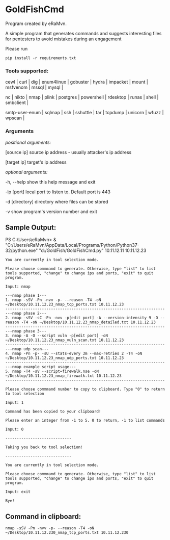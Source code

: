 # GoldFishCmd

Program created by eRaMvn. 

A simple program that generates commands and suggests interesting files for pentesters to avoid mistakes during an engagement

Please run
```
pip install -r requirements.txt
```

### Tools supported:

cewl | curl | dig | enum4linux | gobuster | hydra | impacket | mount | msfvenom | mssql | mysql |

nc | nikto | nmap | plink | postgres | powershell | rdesktop | runas | shell | smbclient |

smtp-user-enum | sqlmap | ssh | sshuttle | tar | tcpdump | unicorn | wfuzz | wpscan |

### Arguments

_positional arguments:_

   [source ip]    source ip address - usually attacker's ip address
   
   [target ip]    target's ip address

_optional arguments:_

  -h, --help      show this help message and exit
  
  -lp [port]      local port to listen to. Default port is 443
  
  -d [directory]  directory where files can be stored
  
  -v              show program's version number and exit
  
## Sample Output:

PS C:\Users\eRaMvn> & "C:/Users/eRaMvn/AppData/Local/Programs/Python/Python37-32/python.exe" "d:/GoldFish/GoldFishCmd.py" 10.11.12.11 10.11.12.23
```
You are currently in tool selection mode.

Please choose commmand to generate. Otherwise, type "list" to list tools supported, "change" to change ips and ports, "exit" to quit program.

Input: nmap

---nmap phase 1---
1. nmap -sSV -Pn -nvv -p- --reason -T4 -oN ~/Desktop/10.11.12.23_nmap_tcp_ports.txt 10.11.12.23
----------------------------------------------------------------------
---nmap phase 2---
2. nmap -sSV -sC -Pn -nvv -p[edit port] -A --version-intensity 9 -O --reason -T4 -oN ~/Desktop/10.11.12.23_nmap_detailed.txt 10.11.12.23
----------------------------------------------------------------------
---nmap phase 3---
3. nmap -A -O --script vuln -p[edit port] -oN ~/Desktop/10.11.12.23_nmap_vuln_scan.txt 10.11.12.23
----------------------------------------------------------------------
---nmap udp scan---
4. nmap -Pn -p- -sU --stats-every 3m --max-retries 2 -T4 -oN ~/Desktop/10.11.12.23_nmap_udp_ports.txt 10.11.12.23
----------------------------------------------------------------------
---nmap example script usage---
5. nmap -T4 -sV --script=firewalk.nse -oN ~/Desktop/10.11.12.23_nmap_firewalk.txt 10.11.12.23
----------------------------------------------------------------------

Please choose commmand number to copy to clipboard. Type "0" to return to tool selection

Input: 1

Command has been copied to your clipboard!

Please enter an integer from -1 to 5. 0 to return, -1 to list commands

Input: 0

-----------------------------

Taking you back to tool selection!

-----------------------------

You are currently in tool selection mode.

Please choose commmand to generate. Otherwise, type "list" to list tools supported, "change" to change ips and ports, "exit" to quit program.

Input: exit

Bye!
```
## Command in clipboard:
```
nmap -sSV -Pn -nvv -p- --reason -T4 -oN ~/Desktop/10.11.12.230_nmap_tcp_ports.txt 10.11.12.230
```
